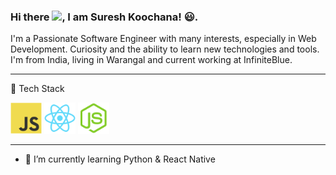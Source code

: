 ### Hi there <img src="https://raw.githubusercontent.com/MartinHeinz/MartinHeinz/master/wave.gif" width="30px" style="max-width:100%;">, I am Suresh Koochana! 😃.
I'm a Passionate Software Engineer with many interests, especially in Web Development. Curiosity and the ability to learn new technologies and tools. I'm from India, living in Warangal and current working at InfiniteBlue.

---

🧰 Tech Stack

<img src="https://raw.githubusercontent.com/devicons/devicon/master/icons/javascript/javascript-original.svg" alt="JavaScript" width="50px" height="50px"/>   <img src="https://raw.githubusercontent.com/devicons/devicon/master/icons/react/react-original.svg" alt="React" width="50px" height="50px"/>  <img src="https://raw.githubusercontent.com/devicons/devicon/master/icons/nodejs/nodejs-original.svg" alt="Node" width="50px" height="50px"/>

---
- 🌱 I’m currently learning Python & React Native

<!--
**SureshKuchana/SureshKuchana** is a ✨ _special_ ✨ repository because its `README.md` (this file) appears on your GitHub profile.

Here are some ideas to get you started:

- 🔭 I’m currently working on ...
- 🌱 I’m currently learning ...
- 👯 I’m looking to collaborate on ...
- 🤔 I’m looking for help with ...
- 💬 Ask me about ...
- 📫 How to reach me: ...
- 😄 Pronouns: ...
- ⚡ Fun fact: ...
-->
